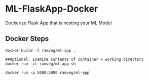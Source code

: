# ML-FlaskApp-Docker
Dockerize Flask App that is hosting your ML Model


## Docker Steps
```
docker build -t ramveg/ml-app .

##Optional: Examine contents of container + working directory
docker run -it ramveg/ml-app sh

docker run -p 5000:5000 ramveg/ml-app
```